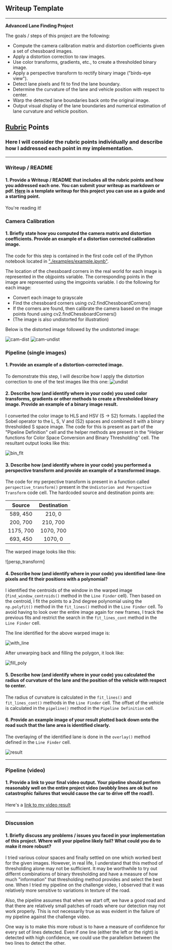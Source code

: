 ## Writeup Template


---

**Advanced Lane Finding Project**

The goals / steps of this project are the following:

* Compute the camera calibration matrix and distortion coefficients given a set of chessboard images.
* Apply a distortion correction to raw images.
* Use color transforms, gradients, etc., to create a thresholded binary image.
* Apply a perspective transform to rectify binary image ("birds-eye view").
* Detect lane pixels and fit to find the lane boundary.
* Determine the curvature of the lane and vehicle position with respect to center.
* Warp the detected lane boundaries back onto the original image.
* Output visual display of the lane boundaries and numerical estimation of lane curvature and vehicle position.

[//]: # (Image References)

[cam-dist]: ./output_images/cam-dist.png
[cam-undist]: ./output_images/cam-undist.png
[undist]: ./output_images/undist.jpg
[bin_flt]: ./output_images/bin_flt.jpg
[fill_poly]: ./output_images/fill_poly.jpg
[persp]: ./output_images/persp.jpg
[with_line]: ./output_images/with_line.jpg
[result]: ./output_images/result.jpg

[image1]: ./examples/undistort_output.png "Undistorted"
[image2]: ./test_images/test1.jpg "Road Transformed"
[image3]: ./examples/binary_combo_example.jpg "Binary Example"
[image4]: ./examples/warped_straight_lines.jpg "Warp Example"
[image5]: ./examples/color_fit_lines.jpg "Fit Visual"
[image6]: ./examples/example_output.jpg "Output"
[video1]: ./project_video.mp4 "Video"

## [Rubric](https://review.udacity.com/#!/rubrics/571/view) Points

### Here I will consider the rubric points individually and describe how I addressed each point in my implementation.  

---

### Writeup / README

#### 1. Provide a Writeup / README that includes all the rubric points and how you addressed each one.  You can submit your writeup as markdown or pdf.  [Here](https://github.com/udacity/CarND-Advanced-Lane-Lines/blob/master/writeup_template.md) is a template writeup for this project you can use as a guide and a starting point.  

You're reading it!

### Camera Calibration

#### 1. Briefly state how you computed the camera matrix and distortion coefficients. Provide an example of a distortion corrected calibration image.

The code for this step is contained in the first code cell of the IPython notebook located in ["./examples/example.ipynb"](./examples/example.ipynb). 

The location of the chessboard corners in the real world for each image is represented in the objpoints variable. The corresponding points in the image are represented using the imgpoints variable. I do the following for each image:
* Convert each image to grayscale
* Find the chessboard corners using cv2.findChessboardCorners()
* If the corners are found, then calibrate the camera based on the image points found using cv2.findChessboardCorners()
* (The image is also undistorted for illustration)

Below is the distorted image followed by the undistorted image:

![cam-dist]
![cam-undist]

### Pipeline (single images)

#### 1. Provide an example of a distortion-corrected image.

To demonstrate this step, I will describe how I apply the distortion correction to one of the test images like this one:
![undist]

#### 2. Describe how (and identify where in your code) you used color transforms, gradients or other methods to create a thresholded binary image.  Provide an example of a binary image result.

I converted the color image to HLS and HSV (S -> S2) formats. I applied the Sobel operator to the L, S, V and (S2) spaces and combined it with a binary thresholded S space image. The code for this is present as part of the "Pipeline Definition" cell and the helper methods are present in the "Helper functions for Color Space Conversion and Binary Thresholding" cell. The resultant output looks like this:

![bin_flt]

#### 3. Describe how (and identify where in your code) you performed a perspective transform and provide an example of a transformed image.
The code for my perpective transform is present in a function called `perspective_transform()` present in the `Undistorion and Perspective Transform` code cell. The hardcoded source and destination points are:

| Source        | Destination   | 
|:-------------:|:-------------:| 
| 589, 450      | 210, 0        | 
| 200, 700      | 210, 700      |
| 1175, 700     | 1070, 700      |
| 693, 450      | 1070, 0        |

The warped image looks like this:

![persp_transform]

#### 4. Describe how (and identify where in your code) you identified lane-line pixels and fit their positions with a polynomial?

I identified the centroids of the window in the warped image (`find_window_centroids()` method in the `Line Finder` cell). Then based on the centroid, I fit the points to a 2nd degree polynomial using the `np.polyfit()` method in the `fit_lines()` method in the `Line Finder` cell. To avoid having to look over the entire image again for new frames, I track the previous fits and restrict the search in the `fit_lines_cont` method in the `Line Finder` cell.

The line identified for the above warped image is:

![with_line]

After unwarping back and filling the polygon, it look like:

![fill_poly]

#### 5. Describe how (and identify where in your code) you calculated the radius of curvature of the lane and the position of the vehicle with respect to center.

The radius of curvature is calculated in the `fit_lines()` and `fit_lines_cont()` methods in the `Line Finder` cell. The offset of the vehicle is calculated in the `pipeline()` method in the `Pipeline Definition` cell.

#### 6. Provide an example image of your result plotted back down onto the road such that the lane area is identified clearly.

The overlaying of the identified lane is done in the `overlay()` method defined in the `Line Finder` cell.

![result]

---

### Pipeline (video)

#### 1. Provide a link to your final video output.  Your pipeline should perform reasonably well on the entire project video (wobbly lines are ok but no catastrophic failures that would cause the car to drive off the road!).

Here's a [link to my video result](./project_video_op.mp4)

---

### Discussion

#### 1. Briefly discuss any problems / issues you faced in your implementation of this project.  Where will your pipeline likely fail?  What could you do to make it more robust?

I tried various colour spaces and finally settled on one which worked best for the given images. However, in real life, I understand that this method of thresholding alone may not be sufficient. It may be worthwhile to try out differnt combinations of binary thresholding and have a measure of how much "information" that thresholding method provides and select the best one. When I tried my pipeline on the challenge video, I observed that it was relatively more sensitive to variations in texture of the road.

Also, the pipeline assumes that when we start off, we have a good road and that there are relatively small patches of roads where our detection may not work properly. This is not necessarily true as was evident in the failure of my pipeline against the challenge video.

One way is to make this more robust is to have a measure of confidence for every set of lines detected. Even if one line (either the left or the right) is detected with high confidence, we could use the parallelism between the two lines to detect the other.
